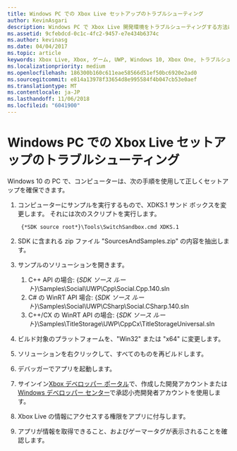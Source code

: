 ```yaml
---
title: Windows PC での Xbox Live セットアップのトラブルシューティング
author: KevinAsgari
description: Windows PC で Xbox Live 開発環境をトラブルシューティングする方法について説明します。
ms.assetid: 9cfebdcd-0c1c-4fc2-9457-e7e434b6374c
ms.author: kevinasg
ms.date: 04/04/2017
ms.topic: article
keywords: Xbox Live, Xbox, ゲーム, UWP, Windows 10, Xbox One, トラブルシューティング
ms.localizationpriority: medium
ms.openlocfilehash: 186300b160c611eae58566d51ef50bc6920e2ad0
ms.sourcegitcommit: e814a13978f33654d8e995584f4b047cb53e0aef
ms.translationtype: MT
ms.contentlocale: ja-JP
ms.lasthandoff: 11/06/2018
ms.locfileid: "6041900"
---
```

# <a name="troubleshooting-xbox-live-setup-on-windows-pc"></a>Windows PC での Xbox Live セットアップのトラブルシューティング

Windows 10 の PC で、コンピューターは、次の手順を使用して正しくセットアップを確保できます。

1. コンピューターにサンプルを実行するもので、XDKS.1 サンド ボックスを変更します。  それには次のスクリプトを実行します。

        {*SDK source root*}\Tools\SwitchSandbox.cmd XDKS.1

1. SDK に含まれる zip ファイル "SourcesAndSamples.zip" の内容を抽出します。
1. サンプルのソリューションを開きます。
    1. C++ API の場合: {*SDK ソース ルート*}\Samples\Social\UWP\Cpp\Social.Cpp.140.sln
    1. C# の WinRT API 場合: {*SDK ソース ルート*}\Samples\Social\UWP\CSharp\Social.CSharp.140.sln
    1. C++/CX の WinRT API の場合: {*SDK ソース ルート*}\Samples\TitleStorage\UWP\CppCx\TitleStorageUniversal.sln
1. ビルド対象のプラットフォームを、"Win32" または "x64" に変更します。
1. ソリューションを右クリックして、すべてのものを再ビルドします。
1. デバッガーでアプリを起動します。
1. サインイン[Xbox デベロッパー ポータル](https://xdp.xboxlive.com)で、作成した開発アカウントまたは[Windows デベロッパー センター](https://developer.microsoft.com/dashboard/windows/overview)で承認小売開発者アカウントを使用します。
1. Xbox Live の情報にアクセスする権限をアプリに付与します。
1. アプリが情報を取得できること、およびゲーマータグが表示されることを確認します。
